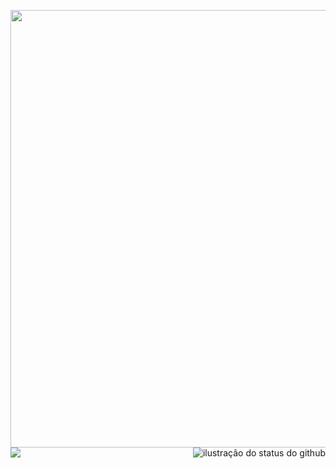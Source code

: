 
                                          
<img height="700" src="https://i.imgur.com/yDNdkdJ.png"/> <img src="https://github-readme-stats.vercel.app/api/top-langs/?username=ericasousaa&layout=compact&show_icons=true&title_color=FFFFFF&text_color=FFFFFF&icon_color=660033&bg_color=000000&cache_seconds=2300" alt="ilustração do status do github" align="right">   [![](https://img.shields.io/badge/-linkedin-0073B1?style=flat-square)](http://linkedin.com/in/ericasousaa)

